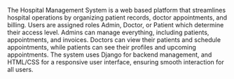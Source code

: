 The Hospital Management System is a web based platform that streamlines hospital operations by organizing patient records, doctor appointments, and billing. 
Users are assigned roles Admin, Doctor, or Patient which determine their access level. 
Admins can manage everything, including patients, appointments, and invoices.
Doctors can view their patients and schedule appointments, while patients can see their profiles and upcoming appointments. 
The system uses Django for backend management, and HTML/CSS for a responsive user interface, ensuring smooth interaction for all users.
